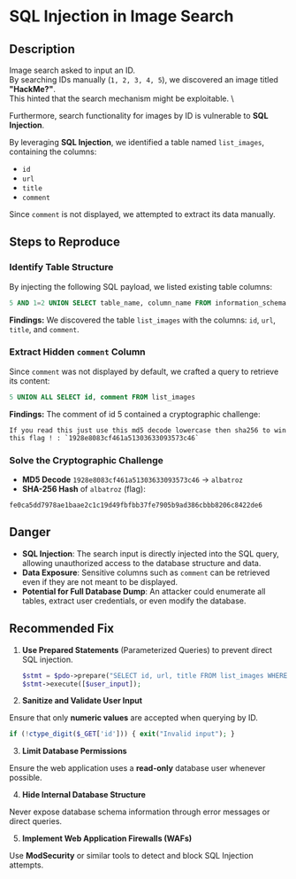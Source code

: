 # SQL Injection in Image Search

## Description

Image search asked to input an ID. \
By searching IDs manually (`1, 2, 3, 4, 5`), we discovered an image titled **"HackMe?"**. \
This hinted that the search mechanism might be exploitable. \

Furthermore, search functionality for images by ID is vulnerable to **SQL Injection**.

By leveraging **SQL Injection**, we identified a table named `list_images`, containing the columns:
- `id`
- `url`
- `title`
- `comment`

Since `comment` is not displayed, we attempted to extract its data manually.

## Steps to Reproduce

### Identify Table Structure

By injecting the following SQL payload, we listed existing table columns:

```sql
5 AND 1=2 UNION SELECT table_name, column_name FROM information_schema.columns
```

**Findings:** We discovered the table `list_images` with the columns: `id`, `url`, `title`, and `comment`.

### Extract Hidden `comment` Column

Since `comment` was not displayed by default, we crafted a query to retrieve its content:

```sql
5 UNION ALL SELECT id, comment FROM list_images
```

**Findings:** The comment of id 5 contained a cryptographic challenge:
```
If you read this just use this md5 decode lowercase then sha256 to win this flag ! : `1928e8083cf461a51303633093573c46`
```

### Solve the Cryptographic Challenge

- **MD5 Decode** `1928e8083cf461a51303633093573c46` → `albatroz`
- **SHA-256 Hash** of `albatroz` (flag):
```
fe0ca5dd7978ae1baae2c1c19d49fbfbb37fe7905b9ad386cbbb8206c8422de6
```

## Danger
- **SQL Injection**: The search input is directly injected into the SQL query, allowing unauthorized access to the database structure and data.
- **Data Exposure**: Sensitive columns such as `comment` can be retrieved even if they are not meant to be displayed.
- **Potential for Full Database Dump**: An attacker could enumerate all tables, extract user credentials, or even modify the database.

## Recommended Fix

1. **Use Prepared Statements** (Parameterized Queries) to prevent direct SQL injection.

   ```php
   $stmt = $pdo->prepare("SELECT id, url, title FROM list_images WHERE id = ?");
   $stmt->execute([$user_input]);
   ```
2. **Sanitize and Validate User Input**

Ensure that only **numeric values** are accepted when querying by ID.
   ```php
   if (!ctype_digit($_GET['id'])) { exit("Invalid input"); }
   ```
3. **Limit Database Permissions**

Ensure the web application uses a **read-only** database user whenever possible.

4. **Hide Internal Database Structure**

Never expose database schema information through error messages or direct queries.

5. **Implement Web Application Firewalls (WAFs)**

Use **ModSecurity** or similar tools to detect and block SQL Injection attempts.
